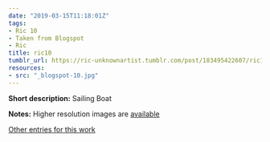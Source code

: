 ```yaml
---
date: "2019-03-15T11:18:01Z"
tags:
- Ric 10
- Taken from Blogspot
- Ric
title: ric10
tumblr_url: https://ric-unknownartist.tumblr.com/post/183495422607/ric10
resources:
- src: "_blogspot-10.jpg"
---
```


**Short description:** Sailing Boat

**Notes:** Higher resolution images are [available](/tags/Ric-10)

[Other entries for this work](/tags/Ric-10)
